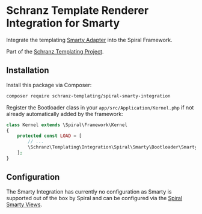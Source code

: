 # Schranz Template Renderer Integration for Smarty

Integrate the templating [Smarty Adapter](https://github.com/schranz-templating/smarty-adapter) 
into the Spiral Framework.

Part of the [Schranz Templating Project](https://github.com/schranz-templating/templating).

## Installation

Install this package via Composer:

```bash
composer require schranz-templating/spiral-smarty-integration
```

Register the Bootloader class in your `app/src/Application/Kernel.php` if not already automatically
added by the framework:

```php
class Kernel extends \Spiral\Framework\Kernel
{
    protected const LOAD = [
        // ...
        \Schranz\Templating\Integration\Spiral\Smarty\Bootloader\SmartyBootloader::class,
    ];
}
```

## Configuration

The Smarty Integration has currently no configuration as Smarty
is supported out of the box by Spiral and can be configured
via the [Spiral Smarty Views](https://spiral.dev/docs/views-smarty).
